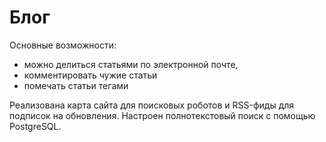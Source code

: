 # Блог
Основные возможности:
- можно делиться статьями по электронной почте, 
- комментировать чужие статьи 
- помечать статьи тегами 

Реализована карта сайта для поисковых роботов и RSS-фиды для подписок на обновления. 
Настроен полнотекстовый поиск с помощью PostgreSQL.
